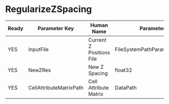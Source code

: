 # RegularizeZSpacing #

| Ready | Parameter Key | Human Name | Parameter Type | Parameter Class |
|-------|---------------|------------|-----------------|----------------|
| YES | InputFile | Current Z Positions File | FileSystemPathParameter::ValueType | FileSystemPathParameter |
| YES | NewZRes | New Z Spacing | float32 | Float32Parameter |
| YES | CellAttributeMatrixPath | Cell Attribute Matrix | DataPath | DataGroupSelectionParameter |
